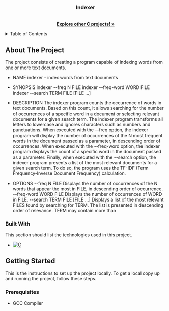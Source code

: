 <a name="readme-top"></a>
<!-- PROJECT LOGO -->
<br />
<div align="center">
  <h3 align="center">Indexer</h3>

  <p align="center">
    <br />
    <a href="https://github.com/arthurgian/c-projects"><strong>Explore other C projects! »</strong></a>
    <br />
  </p>
</div>



<!-- TABLE OF CONTENTS -->
<details>
  <summary>Table of Contents</summary>
  <ol>
    <li>
      <a href="#about-the-project">About The Project</a>
      <ul>
        <li><a href="#built-with">Built With</a></li>
      </ul>
    </li>
    <li>
      <a href="#getting-started">Getting Started</a>
      <ul>
        <li><a href="#prerequisites">Prerequisites</a></li>
      </ul>
    </li>
  </ol>
</details>



<!-- ABOUT THE PROJECT -->
## About The Project

The project consists of creating a program capable of indexing words from one or more text documents.

* NAME
indexer - index words from text documents

* SYNOPSIS
indexer --freq N FILE
indexer --freq-word WORD FILE
indexer --search TERM FILE [FILE ...]

* DESCRIPTION
The indexer program counts the occurrence of words in text documents.
Based on this count, it allows searching for the number of occurrences of a
specific word in a document or selecting relevant documents for a given
search term.
The indexer program transforms all letters to lowercase and ignores
characters such as numbers and punctuations.
When executed with the --freq option, the indexer program will display
the number of occurrences of the N most frequent words in the document
passed as a parameter, in descending order of occurrences.
When executed with the --freq-word option, the indexer program displays
the count of a specific word in the document passed as a parameter.
Finally, when executed with the --search option, the indexer program
presents a list of the most relevant documents for a given search term.
To do so, the program uses the TF-IDF (Term Frequency-Inverse Document
Frequency) calculation.

* OPTIONS
--freq N FILE
Displays the number of occurrences of the N words that appear the most in
FILE, in descending order of occurrence.
--freq-word WORD FILE
Displays the number of occurrences of WORD in FILE.
--search TERM FILE [FILE ...]
Displays a list of the most relevant FILES found by searching for TERM.
The list is presented in descending order of relevance.
TERM may contain more than

<!-- BUILT WITH -->
### Built With

This section should list the technologies used in this project.

* [![C][C.io]][C-url]


<!-- GETTING STARTED -->
## Getting Started

This is the instructions to set up the project locally.
To get a local copy up and running the project, follow these steps.

### Prerequisites

* GCC Compiler

<!-- MARKDOWN LINKS & IMAGES -->
<!-- https://www.markdownguide.org/basic-syntax/#reference-style-links -->
[Next.js]: https://img.shields.io/badge/next.js-000000?style=for-the-badge&logo=nextdotjs&logoColor=white
[Next-url]: https://nextjs.org/
[React.js]: https://img.shields.io/badge/React-20232A?style=for-the-badge&logo=react&logoColor=61DAFB
[React-url]: https://reactjs.org/
[Vue.js]: https://img.shields.io/badge/Vue.js-35495E?style=for-the-badge&logo=vuedotjs&logoColor=4FC08D
[Vue-url]: https://vuejs.org/
[Angular.io]: https://img.shields.io/badge/Angular-DD0031?style=for-the-badge&logo=angular&logoColor=white
[Angular-url]: https://angular.io/
[Svelte.dev]: https://img.shields.io/badge/Svelte-4A4A55?style=for-the-badge&logo=svelte&logoColor=FF3E00
[Svelte-url]: https://svelte.dev/
[Laravel.com]: https://img.shields.io/badge/Laravel-FF2D20?style=for-the-badge&logo=laravel&logoColor=white
[Laravel-url]: https://laravel.com
[Bootstrap.com]: https://img.shields.io/badge/Bootstrap-563D7C?style=for-the-badge&logo=bootstrap&logoColor=white
[Bootstrap-url]: https://getbootstrap.com
[JQuery.com]: https://img.shields.io/badge/jQuery-0769AD?style=for-the-badge&logo=jquery&logoColor=white
[JQuery-url]: https://jquery.com
[CSS3.io]: https://img.shields.io/badge/CSS3-1572B6?style=for-the-badge&logo=css3&logoColor=white
[CSS3-url]: https://www.css3.com/
[HTML5.io]: https://img.shields.io/badge/HTML5-E34F26?style=for-the-badge&logo=html5&logoColor=white
[HTML5-url]: https://html5.org/
[C.io]: https://img.shields.io/badge/C-00599C?style=for-the-badge&logo=c&logoColor=white
[C-url]: https://devdocs.io/c/

